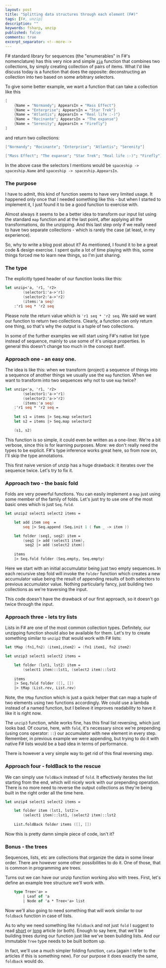 ```yaml
---
layout: post
title: "Splitting data structures through each element (F#)"
tags: [F#, unzip]
description: ""
keywords: fsharp, unzip
published: false
comments: true
excerpt_separator: <!--more-->
---
```

F# standard library for sequences (the "enumerables" in F#'s nomenclature) has this very nice and simple [`zip`](https://msdn.microsoft.com/visualfsharpdocs/conceptual/seq.zip%5b%27t1%2c%27t2%5d-function-%5bfsharp%5d) function that combines two collections, by simply creating collection of pairs of items.
What I'd like discuss today is a function that does the opposite: deconstructing an collection into two based on some arbitrary selectors.
<!--more-->

To give some better example, we want a function that can take a collection like this

~~~~ fsharp
[
    {Name = "Normandy"; AppearsIn = "Mass Effect"}
    {Name = "Enterprise"; AppearsIn = "Star Trek"}
    {Name = "Atlantis"; AppearsIn = "Real life :-)"}
    {Name = "Rocinante"; AppearsIn = "The expanse"}
    {Name = "Serenity"; AppearsIn = "Firefly"} 
]
~~~~

and return two collections:
~~~~ fsharp
["Normandy"; "Rocinante"; "Enterprise"; "Atlantis"; "Serenity"]

["Mass Effect"; "The expanse"; "Star Trek"; "Real life :-)"; "Firefly"]
~~~~

In the above case the selectors I mentions would be `spaceship -> spaceship.Name` and `spaceship -> spaceship.AppearsIn`.

### The purpose
I have to admit, this kind of function seems to have very limited usage. It happened only once that I needed something like this - but when I started to implement it, I just found it to be a good function to exercise with.

Almost always it seems to be a better idea to transform our input list using the standard `map` function and at the last point, after applying all the transformations, do the unzipping. And this last step only if we really need to have two separate collections - which is rarely the case (at least, in my experience).

So, why to write a blog post about it? As mentioned, I found it to be a great code & design exercise. I spent quite a lot of time playing with this, some things forced me to learn new things, so I'm just sharing.

### The type
The explicitly typed header of our function looks like this:

~~~~ fsharp
let unzip<'a, 'r1, 'r2>
        (selector1:'a->'r1)
        (selector2:'a->'r2) 
        (items:'a seq)
    :'r1 seq * 'r2 seq
~~~~

Please note the return value which is `'r1 seq * 'r2 seq`. We said we want our function to return two collections. Clearly, a function can only return one thing, so that's why the output is a tuple of two collections.

In some of the further examples we will start using F#'s native list type instead of sequence, mainly to use some of it's unique properties. In general this doesn't change too much in the concept itself.

### Approach one - an easy one.
The idea is like this: when we transform (project) a sequence of things into a sequence of another things we usually use the `map` function. When we want to transform into two sequences why not to use `map` twice?

~~~~ fsharp
let unzip<'a, 'r1, 'r2>
        (selector1:'a->'r1)
        (selector2:'a->'r2) 
        (items:'a seq)
    :'r1 seq * 'r2 seq =
    
    let s1 = items |> Seq.map selector1
    let s2 = items |> Seq.map selector2

    (s1, s2)
~~~~

This function is so simple, it could even be written as a one-liner. We're a bit verbose, since this is for learning purposes. More: we don't really need the types to be explicit. F#'s type inference works great here, so from now on, I'll skip the type annotations.

This first naive version of unzip has a huge drawback: it iterates over the sequence twice. Let's try to fix it.

### Approach two - the basic fold
Folds are very powerful functions. You can easily implement a `map` just using some member of the family of folds. Let's just try to use one of the most basic ones which is just `Seq.fold`. 

~~~~ fsharp
let unzip2 select1 select2 items =

    let add item seq  = 
        seq |> Seq.append (Seq.init 1 ( fun _ -> item ))

    let folder (seq1, seq2) item = 
        (seq1 |> add (select1 item), 
         seq2 |> add (select2 item))
        
    items
    |> Seq.fold folder (Seq.empty, Seq.empty) 
~~~~

Here we start with an initial accumulator being just two empty sequences. In each recursive step fold will invoke the `folder` function which creates a new accumulator value being the result of appending results of both selectors to previous accumulator value. Nothing particularly fancy, just building two collections as we're traversing the input.

This code doesn't have the drawback of our first approach, so it doesn't go twice through the input. 

### Approach three - lets try lists
Lists in F# are one of the most common collection types. Definitely, our unzipping function should also be available for them. Let's try to create something similar to `unzip2` that would work with F# lists:

~~~~ fsharp
let tMap (fn1,fn2) (item1,item2) = (fn1 item1, fn2 item2)

let unzip3 select1 select2 items =

    let folder (lst1, lst2) item = 
        (select1 item)::lst1, (select2 item)::lst2
        
    items
    |> Seq.fold folder ([], []) 
    |> tMap (List.rev, List.rev) 
~~~~

Note, the `tMap` function which is just a quick helper that can map a tuple of two elements using two functions accordingly. We could use a lambda instead of a named function, but I believe it improves readability to have it like it is right now.

The `unzip3` function, while works fine, has this final list reversing, which just looks bad. Of course, here, with `fold`, it's necessary since we're prepending (using cons operator: `::`) our accumulator with new element in every step. Remember, in previous example we were appending, but trying to do it with native F# lists would be a bad idea in terms of performance.

There is however a very simple way to get rid of this final reversing step.

### Approach four - foldBack to the rescue
We can simply use `foldBack` instead of `fold`. It effectively iterates the list starting from the end, which will nicely work with our prepending operation. There is no more need to reverse the output collections as they're being built in the right order all the time here.

~~~~ fsharp
let unzip4 select1 select2 items =

    let folder item (lst1, lst2)= 
        (select1 item)::lst1, (select2 item)::lst2
        
    List.foldBack folder items ([], []) 
~~~~

Now this is pretty damn simple piece of code, isn't it?

### Bonus - the trees
Sequences, lists, etc are collections that organize the data in some linear order. There are however some other possibilities to do it. One of those, that is common in programming are trees. 

Turns out we can have our unzip function working also with trees. First, let's define an example tree structure we'll work with.

~~~~ fsharp
    type Tree<'a> =
        | Leaf of 'a
        | Node of 'a * Tree<'a> list 
~~~~

Now we'll also going to need something that will work similar to our `foldback` function in case of lists. 

As to why we need something like `foldback` and not just `fold` I suggest to read [short](https://sidburn.github.io/blog/2016/05/28/catamorphisms) or [long](http://fsharpforfunandprofit.com/series/recursive-types-and-folds.html) article (or both). Enough to say here, that we'll be building trees during our function just like we've been building lists. And our immutable `Tree` type needs to be built bottom up.

In fact, we'll use a much simpler folding function, `cata` (again I refer to the articles if this is something new). For our purpose it does exactly the same, `foldback` would do.